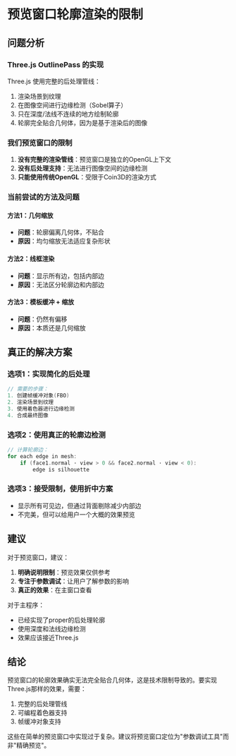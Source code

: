# 预览窗口轮廓渲染的限制

## 问题分析

### Three.js OutlinePass 的实现
Three.js 使用完整的后处理管线：
1. 渲染场景到纹理
2. 在图像空间进行边缘检测（Sobel算子）
3. 只在深度/法线不连续的地方绘制轮廓
4. 轮廓完全贴合几何体，因为是基于渲染后的图像

### 我们预览窗口的限制
1. **没有完整的渲染管线**：预览窗口是独立的OpenGL上下文
2. **没有后处理支持**：无法进行图像空间的边缘检测
3. **只能使用传统OpenGL**：受限于Coin3D的渲染方式

### 当前尝试的方法及问题

#### 方法1：几何缩放
- **问题**：轮廓偏离几何体，不贴合
- **原因**：均匀缩放无法适应复杂形状

#### 方法2：线框渲染
- **问题**：显示所有边，包括内部边
- **原因**：无法区分轮廓边和内部边

#### 方法3：模板缓冲 + 缩放
- **问题**：仍然有偏移
- **原因**：本质还是几何缩放

## 真正的解决方案

### 选项1：实现简化的后处理
```cpp
// 需要的步骤：
1. 创建帧缓冲对象(FBO)
2. 渲染场景到纹理
3. 使用着色器进行边缘检测
4. 合成最终图像
```

### 选项2：使用真正的轮廓边检测
```cpp
// 计算轮廓边：
for each edge in mesh:
    if (face1.normal · view > 0 && face2.normal · view < 0):
        edge is silhouette
```

### 选项3：接受限制，使用折中方案
- 显示所有可见边，但通过背面剔除减少内部边
- 不完美，但可以给用户一个大概的效果预览

## 建议

对于预览窗口，建议：
1. **明确说明限制**：预览效果仅供参考
2. **专注于参数调试**：让用户了解参数的影响
3. **真正的效果**：在主窗口查看

对于主程序：
- 已经实现了proper的后处理轮廓
- 使用深度和法线边缘检测
- 效果应该接近Three.js

## 结论

预览窗口的轮廓效果确实无法完全贴合几何体，这是技术限制导致的。要实现Three.js那样的效果，需要：
1. 完整的后处理管线
2. 可编程着色器支持
3. 帧缓冲对象支持

这些在简单的预览窗口中实现过于复杂。建议将预览窗口定位为"参数调试工具"而非"精确预览"。